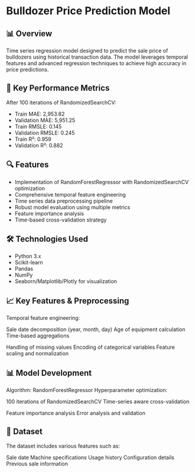 # Bulldozer Price Prediction Model

## 📊 Overview
Time series regression model designed to predict the sale price of bulldozers using historical transaction data. The model leverages temporal features and advanced regression techniques to achieve high accuracy in price predictions.

## 🎯 Key Performance Metrics
After 100 iterations of RandomizedSearchCV:
- Train MAE: 2,953.82
- Validation MAE: 5,951.25
- Train RMSLE: 0.145
- Validation RMSLE: 0.245
- Train R²: 0.959
- Validation R²: 0.882

## 🔍 Features
- Implementation of RandomForestRegressor with RandomizedSearchCV optimization
- Comprehensive temporal feature engineering
- Time series data preprocessing pipeline
- Robust model evaluation using multiple metrics
- Feature importance analysis
- Time-based cross-validation strategy

## 🛠️ Technologies Used
- Python 3.x
- Scikit-learn
- Pandas
- NumPy
- Seaborn/Matplotlib/Plotly for visualization

## 📈 Key Features & Preprocessing

Temporal feature engineering:

Sale date decomposition (year, month, day)
Age of equipment calculation
Time-based aggregations


Handling of missing values
Encoding of categorical variables
Feature scaling and normalization

## 📊 Model Development

Algorithm: RandomForestRegressor
Hyperparameter optimization:

100 iterations of RandomizedSearchCV
Time-series aware cross-validation


Feature importance analysis
Error analysis and validation

## 🔗 Dataset
The dataset includes various features such as:

Sale date
Machine specifications
Usage history
Configuration details
Previous sale information

